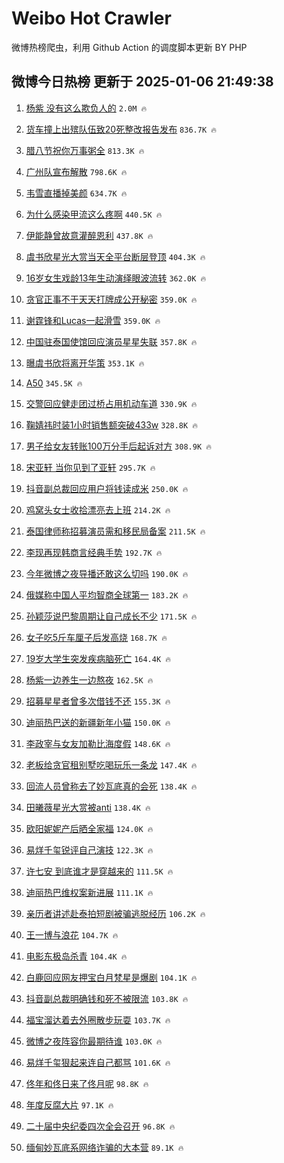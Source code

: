 # Weibo Hot Crawler 



微博热榜爬虫，利用 Github Action 的调度脚本更新 BY PHP 


## 微博今日热榜 更新于 2025-01-06 21:49:38 
1. [杨紫 没有这么欺负人的](https://s.weibo.com/weibo?q=%E6%9D%A8%E7%B4%AB%20%E6%B2%A1%E6%9C%89%E8%BF%99%E4%B9%88%E6%AC%BA%E8%B4%9F%E4%BA%BA%E7%9A%84&t=31&band_rank=1&Refer=top) `2.0M 🔥` 

1. [货车撞上出殡队伍致20死整改报告发布](https://s.weibo.com/weibo?q=%23%E8%B4%A7%E8%BD%A6%E6%92%9E%E4%B8%8A%E5%87%BA%E6%AE%A1%E9%98%9F%E4%BC%8D%E8%87%B420%E6%AD%BB%E6%95%B4%E6%94%B9%E6%8A%A5%E5%91%8A%E5%8F%91%E5%B8%83%23&t=31&band_rank=2&Refer=top) `836.7K 🔥` 

1. [腊八节祝你万事粥全](https://s.weibo.com/weibo?q=%23%E8%85%8A%E5%85%AB%E8%8A%82%E7%A5%9D%E4%BD%A0%E4%B8%87%E4%BA%8B%E7%B2%A5%E5%85%A8%23&t=31&band_rank=3&Refer=top) `813.3K 🔥` 

1. [广州队宣布解散](https://s.weibo.com/weibo?q=%23%E5%B9%BF%E5%B7%9E%E9%98%9F%E5%AE%A3%E5%B8%83%E8%A7%A3%E6%95%A3%23&t=31&band_rank=4&Refer=top) `798.6K 🔥` 

1. [韦雪直播掉美颜](https://s.weibo.com/weibo?q=%23%E9%9F%A6%E9%9B%AA%E7%9B%B4%E6%92%AD%E6%8E%89%E7%BE%8E%E9%A2%9C%23&t=31&band_rank=5&Refer=top) `634.7K 🔥` 

1. [为什么感染甲流这么疼啊](https://s.weibo.com/weibo?q=%23%E4%B8%BA%E4%BB%80%E4%B9%88%E6%84%9F%E6%9F%93%E7%94%B2%E6%B5%81%E8%BF%99%E4%B9%88%E7%96%BC%E5%95%8A%23&t=31&band_rank=6&Refer=top) `440.5K 🔥` 

1. [伊能静曾故意灌醉恩利](https://s.weibo.com/weibo?q=%23%E4%BC%8A%E8%83%BD%E9%9D%99%E6%9B%BE%E6%95%85%E6%84%8F%E7%81%8C%E9%86%89%E6%81%A9%E5%88%A9%23&t=31&band_rank=7&Refer=top) `437.8K 🔥` 

1. [虞书欣星光大赏当天全平台断层登顶](https://s.weibo.com/weibo?q=%23%E8%99%9E%E4%B9%A6%E6%AC%A3%E6%98%9F%E5%85%89%E5%A4%A7%E8%B5%8F%E5%BD%93%E5%A4%A9%E5%85%A8%E5%B9%B3%E5%8F%B0%E6%96%AD%E5%B1%82%E7%99%BB%E9%A1%B6%23&t=31&band_rank=8&Refer=top) `404.3K 🔥` 

1. [16岁女生戏龄13年生动演绎眼波流转](https://s.weibo.com/weibo?q=%2316%E5%B2%81%E5%A5%B3%E7%94%9F%E6%88%8F%E9%BE%8413%E5%B9%B4%E7%94%9F%E5%8A%A8%E6%BC%94%E7%BB%8E%E7%9C%BC%E6%B3%A2%E6%B5%81%E8%BD%AC%23&t=31&band_rank=9&Refer=top) `362.0K 🔥` 

1. [贪官正事不干天天打牌成公开秘密](https://s.weibo.com/weibo?q=%23%E8%B4%AA%E5%AE%98%E6%AD%A3%E4%BA%8B%E4%B8%8D%E5%B9%B2%E5%A4%A9%E5%A4%A9%E6%89%93%E7%89%8C%E6%88%90%E5%85%AC%E5%BC%80%E7%A7%98%E5%AF%86%23&t=31&band_rank=10&Refer=top) `359.0K 🔥` 

1. [谢霆锋和Lucas一起滑雪](https://s.weibo.com/weibo?q=%23%E8%B0%A2%E9%9C%86%E9%94%8B%E5%92%8CLucas%E4%B8%80%E8%B5%B7%E6%BB%91%E9%9B%AA%23&t=31&band_rank=11&Refer=top) `359.0K 🔥` 

1. [中国驻泰国使馆回应演员星星失联](https://s.weibo.com/weibo?q=%23%E4%B8%AD%E5%9B%BD%E9%A9%BB%E6%B3%B0%E5%9B%BD%E4%BD%BF%E9%A6%86%E5%9B%9E%E5%BA%94%E6%BC%94%E5%91%98%E6%98%9F%E6%98%9F%E5%A4%B1%E8%81%94%23&t=31&band_rank=12&Refer=top) `357.8K 🔥` 

1. [曝虞书欣将离开华策](https://s.weibo.com/weibo?q=%23%E6%9B%9D%E8%99%9E%E4%B9%A6%E6%AC%A3%E5%B0%86%E7%A6%BB%E5%BC%80%E5%8D%8E%E7%AD%96%23&t=31&band_rank=13&Refer=top) `353.1K 🔥` 

1. [A50](https://s.weibo.com/weibo?q=A50&t=31&band_rank=14&Refer=top) `345.5K 🔥` 

1. [交警回应健走团过桥占用机动车道](https://s.weibo.com/weibo?q=%23%E4%BA%A4%E8%AD%A6%E5%9B%9E%E5%BA%94%E5%81%A5%E8%B5%B0%E5%9B%A2%E8%BF%87%E6%A1%A5%E5%8D%A0%E7%94%A8%E6%9C%BA%E5%8A%A8%E8%BD%A6%E9%81%93%23&t=31&band_rank=15&Refer=top) `330.9K 🔥` 

1. [鞠婧祎时装1小时销售额突破433w](https://s.weibo.com/weibo?q=%23%E9%9E%A0%E5%A9%A7%E7%A5%8E%E6%97%B6%E8%A3%851%E5%B0%8F%E6%97%B6%E9%94%80%E5%94%AE%E9%A2%9D%E7%AA%81%E7%A0%B4433w%23&t=31&band_rank=16&Refer=top) `328.8K 🔥` 

1. [男子给女友转账100万分手后起诉对方](https://s.weibo.com/weibo?q=%23%E7%94%B7%E5%AD%90%E7%BB%99%E5%A5%B3%E5%8F%8B%E8%BD%AC%E8%B4%A6100%E4%B8%87%E5%88%86%E6%89%8B%E5%90%8E%E8%B5%B7%E8%AF%89%E5%AF%B9%E6%96%B9%23&t=31&band_rank=17&Refer=top) `308.9K 🔥` 

1. [宋亚轩 当你见到了亚轩](https://s.weibo.com/weibo?q=%E5%AE%8B%E4%BA%9A%E8%BD%A9%20%E5%BD%93%E4%BD%A0%E8%A7%81%E5%88%B0%E4%BA%86%E4%BA%9A%E8%BD%A9&t=31&band_rank=18&Refer=top) `295.7K 🔥` 

1. [抖音副总裁回应用户将钱读成米](https://s.weibo.com/weibo?q=%23%E6%8A%96%E9%9F%B3%E5%89%AF%E6%80%BB%E8%A3%81%E5%9B%9E%E5%BA%94%E7%94%A8%E6%88%B7%E5%B0%86%E9%92%B1%E8%AF%BB%E6%88%90%E7%B1%B3%23&t=31&band_rank=19&Refer=top) `250.0K 🔥` 

1. [鸡窝头女士收拾漂亮去上班](https://s.weibo.com/weibo?q=%23%E9%B8%A1%E7%AA%9D%E5%A4%B4%E5%A5%B3%E5%A3%AB%E6%94%B6%E6%8B%BE%E6%BC%82%E4%BA%AE%E5%8E%BB%E4%B8%8A%E7%8F%AD%23&t=31&band_rank=20&Refer=top) `214.2K 🔥` 

1. [泰国律师称招募演员需和移民局备案](https://s.weibo.com/weibo?q=%23%E6%B3%B0%E5%9B%BD%E5%BE%8B%E5%B8%88%E7%A7%B0%E6%8B%9B%E5%8B%9F%E6%BC%94%E5%91%98%E9%9C%80%E5%92%8C%E7%A7%BB%E6%B0%91%E5%B1%80%E5%A4%87%E6%A1%88%23&t=31&band_rank=21&Refer=top) `211.5K 🔥` 

1. [李现再现韩商言经典手势](https://s.weibo.com/weibo?q=%E6%9D%8E%E7%8E%B0%E5%86%8D%E7%8E%B0%E9%9F%A9%E5%95%86%E8%A8%80%E7%BB%8F%E5%85%B8%E6%89%8B%E5%8A%BF&t=31&band_rank=22&Refer=top) `192.7K 🔥` 

1. [今年微博之夜导播还敢这么切吗](https://s.weibo.com/weibo?q=%E4%BB%8A%E5%B9%B4%E5%BE%AE%E5%8D%9A%E4%B9%8B%E5%A4%9C%E5%AF%BC%E6%92%AD%E8%BF%98%E6%95%A2%E8%BF%99%E4%B9%88%E5%88%87%E5%90%97&t=31&band_rank=23&Refer=top) `190.0K 🔥` 

1. [俄媒称中国人平均智商全球第一](https://s.weibo.com/weibo?q=%23%E4%BF%84%E5%AA%92%E7%A7%B0%E4%B8%AD%E5%9B%BD%E4%BA%BA%E5%B9%B3%E5%9D%87%E6%99%BA%E5%95%86%E5%85%A8%E7%90%83%E7%AC%AC%E4%B8%80%23&t=31&band_rank=24&Refer=top) `183.2K 🔥` 

1. [孙颖莎说巴黎周期让自己成长不少](https://s.weibo.com/weibo?q=%23%E5%AD%99%E9%A2%96%E8%8E%8E%E8%AF%B4%E5%B7%B4%E9%BB%8E%E5%91%A8%E6%9C%9F%E8%AE%A9%E8%87%AA%E5%B7%B1%E6%88%90%E9%95%BF%E4%B8%8D%E5%B0%91%23&t=31&band_rank=25&Refer=top) `171.5K 🔥` 

1. [女子吃5斤车厘子后发高烧](https://s.weibo.com/weibo?q=%23%E5%A5%B3%E5%AD%90%E5%90%835%E6%96%A4%E8%BD%A6%E5%8E%98%E5%AD%90%E5%90%8E%E5%8F%91%E9%AB%98%E7%83%A7%23&t=31&band_rank=26&Refer=top) `168.7K 🔥` 

1. [19岁大学生突发疾病脑死亡](https://s.weibo.com/weibo?q=%2319%E5%B2%81%E5%A4%A7%E5%AD%A6%E7%94%9F%E7%AA%81%E5%8F%91%E7%96%BE%E7%97%85%E8%84%91%E6%AD%BB%E4%BA%A1%23&t=31&band_rank=27&Refer=top) `164.4K 🔥` 

1. [杨紫一边养生一边熬夜](https://s.weibo.com/weibo?q=%E6%9D%A8%E7%B4%AB%E4%B8%80%E8%BE%B9%E5%85%BB%E7%94%9F%E4%B8%80%E8%BE%B9%E7%86%AC%E5%A4%9C&t=31&band_rank=28&Refer=top) `162.5K 🔥` 

1. [招募星星者曾多次借钱不还](https://s.weibo.com/weibo?q=%23%E6%8B%9B%E5%8B%9F%E6%98%9F%E6%98%9F%E8%80%85%E6%9B%BE%E5%A4%9A%E6%AC%A1%E5%80%9F%E9%92%B1%E4%B8%8D%E8%BF%98%23&t=31&band_rank=29&Refer=top) `155.3K 🔥` 

1. [迪丽热巴送的新疆新年小猫](https://s.weibo.com/weibo?q=%E8%BF%AA%E4%B8%BD%E7%83%AD%E5%B7%B4%E9%80%81%E7%9A%84%E6%96%B0%E7%96%86%E6%96%B0%E5%B9%B4%E5%B0%8F%E7%8C%AB&t=31&band_rank=30&Refer=top) `150.0K 🔥` 

1. [李政宰与女友加勒比海度假](https://s.weibo.com/weibo?q=%23%E6%9D%8E%E6%94%BF%E5%AE%B0%E4%B8%8E%E5%A5%B3%E5%8F%8B%E5%8A%A0%E5%8B%92%E6%AF%94%E6%B5%B7%E5%BA%A6%E5%81%87%23&t=31&band_rank=31&Refer=top) `148.6K 🔥` 

1. [老板给贪官租别墅吃喝玩乐一条龙](https://s.weibo.com/weibo?q=%23%E8%80%81%E6%9D%BF%E7%BB%99%E8%B4%AA%E5%AE%98%E7%A7%9F%E5%88%AB%E5%A2%85%E5%90%83%E5%96%9D%E7%8E%A9%E4%B9%90%E4%B8%80%E6%9D%A1%E9%BE%99%23&t=31&band_rank=32&Refer=top) `147.4K 🔥` 

1. [回流人员曾称去了妙瓦底真的会死](https://s.weibo.com/weibo?q=%23%E5%9B%9E%E6%B5%81%E4%BA%BA%E5%91%98%E6%9B%BE%E7%A7%B0%E5%8E%BB%E4%BA%86%E5%A6%99%E7%93%A6%E5%BA%95%E7%9C%9F%E7%9A%84%E4%BC%9A%E6%AD%BB%23&t=31&band_rank=33&Refer=top) `138.4K 🔥` 

1. [田曦薇星光大赏被anti](https://s.weibo.com/weibo?q=%23%E7%94%B0%E6%9B%A6%E8%96%87%E6%98%9F%E5%85%89%E5%A4%A7%E8%B5%8F%E8%A2%ABanti%23&t=31&band_rank=34&Refer=top) `138.4K 🔥` 

1. [欧阳妮妮产后晒全家福](https://s.weibo.com/weibo?q=%23%E6%AC%A7%E9%98%B3%E5%A6%AE%E5%A6%AE%E4%BA%A7%E5%90%8E%E6%99%92%E5%85%A8%E5%AE%B6%E7%A6%8F%23&t=31&band_rank=35&Refer=top) `124.0K 🔥` 

1. [易烊千玺锐评自己演技](https://s.weibo.com/weibo?q=%23%E6%98%93%E7%83%8A%E5%8D%83%E7%8E%BA%E9%94%90%E8%AF%84%E8%87%AA%E5%B7%B1%E6%BC%94%E6%8A%80%23&t=31&band_rank=36&Refer=top) `122.3K 🔥` 

1. [许七安 到底谁才是穿越来的](https://s.weibo.com/weibo?q=%E8%AE%B8%E4%B8%83%E5%AE%89%20%E5%88%B0%E5%BA%95%E8%B0%81%E6%89%8D%E6%98%AF%E7%A9%BF%E8%B6%8A%E6%9D%A5%E7%9A%84&t=31&band_rank=37&Refer=top) `111.5K 🔥` 

1. [迪丽热巴维权案新进展](https://s.weibo.com/weibo?q=%23%E8%BF%AA%E4%B8%BD%E7%83%AD%E5%B7%B4%E7%BB%B4%E6%9D%83%E6%A1%88%E6%96%B0%E8%BF%9B%E5%B1%95%23&t=31&band_rank=38&Refer=top) `111.1K 🔥` 

1. [亲历者讲述赴泰拍短剧被骗逃脱经历](https://s.weibo.com/weibo?q=%23%E4%BA%B2%E5%8E%86%E8%80%85%E8%AE%B2%E8%BF%B0%E8%B5%B4%E6%B3%B0%E6%8B%8D%E7%9F%AD%E5%89%A7%E8%A2%AB%E9%AA%97%E9%80%83%E8%84%B1%E7%BB%8F%E5%8E%86%23&t=31&band_rank=39&Refer=top) `106.2K 🔥` 

1. [王一博与浪花](https://s.weibo.com/weibo?q=%23%E7%8E%8B%E4%B8%80%E5%8D%9A%E4%B8%8E%E6%B5%AA%E8%8A%B1%23&t=31&band_rank=40&Refer=top) `104.7K 🔥` 

1. [电影东极岛杀青](https://s.weibo.com/weibo?q=%23%E7%94%B5%E5%BD%B1%E4%B8%9C%E6%9E%81%E5%B2%9B%E6%9D%80%E9%9D%92%23&t=31&band_rank=41&Refer=top) `104.4K 🔥` 

1. [白鹿回应网友押宝白月梵星是爆剧](https://s.weibo.com/weibo?q=%23%E7%99%BD%E9%B9%BF%E5%9B%9E%E5%BA%94%E7%BD%91%E5%8F%8B%E6%8A%BC%E5%AE%9D%E7%99%BD%E6%9C%88%E6%A2%B5%E6%98%9F%E6%98%AF%E7%88%86%E5%89%A7%23&t=31&band_rank=42&Refer=top) `104.1K 🔥` 

1. [抖音副总裁明确钱和死不被限流](https://s.weibo.com/weibo?q=%23%E6%8A%96%E9%9F%B3%E5%89%AF%E6%80%BB%E8%A3%81%E6%98%8E%E7%A1%AE%E9%92%B1%E5%92%8C%E6%AD%BB%E4%B8%8D%E8%A2%AB%E9%99%90%E6%B5%81%23&t=31&band_rank=43&Refer=top) `103.8K 🔥` 

1. [福宝溜达着去外圈散步玩耍](https://s.weibo.com/weibo?q=%23%E7%A6%8F%E5%AE%9D%E6%BA%9C%E8%BE%BE%E7%9D%80%E5%8E%BB%E5%A4%96%E5%9C%88%E6%95%A3%E6%AD%A5%E7%8E%A9%E8%80%8D%23&t=31&band_rank=44&Refer=top) `103.7K 🔥` 

1. [微博之夜阵容你最期待谁](https://s.weibo.com/weibo?q=%23%E5%BE%AE%E5%8D%9A%E4%B9%8B%E5%A4%9C%E9%98%B5%E5%AE%B9%E4%BD%A0%E6%9C%80%E6%9C%9F%E5%BE%85%E8%B0%81%23&t=31&band_rank=45&Refer=top) `103.0K 🔥` 

1. [易烊千玺狠起来连自己都骂](https://s.weibo.com/weibo?q=%E6%98%93%E7%83%8A%E5%8D%83%E7%8E%BA%E7%8B%A0%E8%B5%B7%E6%9D%A5%E8%BF%9E%E8%87%AA%E5%B7%B1%E9%83%BD%E9%AA%82&t=31&band_rank=46&Refer=top) `101.6K 🔥` 

1. [佟年和佟日来了佟月呢](https://s.weibo.com/weibo?q=%E4%BD%9F%E5%B9%B4%E5%92%8C%E4%BD%9F%E6%97%A5%E6%9D%A5%E4%BA%86%E4%BD%9F%E6%9C%88%E5%91%A2&t=31&band_rank=47&Refer=top) `98.8K 🔥` 

1. [年度反腐大片](https://s.weibo.com/weibo?q=%23%E5%B9%B4%E5%BA%A6%E5%8F%8D%E8%85%90%E5%A4%A7%E7%89%87%23&t=31&band_rank=48&Refer=top) `97.1K 🔥` 

1. [二十届中央纪委四次全会召开](https://s.weibo.com/weibo?q=%23%E4%BA%8C%E5%8D%81%E5%B1%8A%E4%B8%AD%E5%A4%AE%E7%BA%AA%E5%A7%94%E5%9B%9B%E6%AC%A1%E5%85%A8%E4%BC%9A%E5%8F%AC%E5%BC%80%23&t=31&band_rank=49&Refer=top) `96.8K 🔥` 

1. [缅甸妙瓦底系网络诈骗的大本营](https://s.weibo.com/weibo?q=%23%E7%BC%85%E7%94%B8%E5%A6%99%E7%93%A6%E5%BA%95%E7%B3%BB%E7%BD%91%E7%BB%9C%E8%AF%88%E9%AA%97%E7%9A%84%E5%A4%A7%E6%9C%AC%E8%90%A5%23&t=31&band_rank=50&Refer=top) `89.1K 🔥` 

